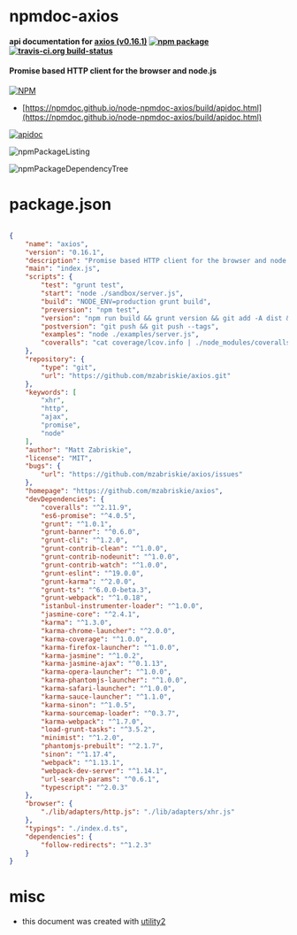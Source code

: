 # npmdoc-axios

#### api documentation for  [axios (v0.16.1)](https://github.com/mzabriskie/axios)  [![npm package](https://img.shields.io/npm/v/npmdoc-axios.svg?style=flat-square)](https://www.npmjs.org/package/npmdoc-axios) [![travis-ci.org build-status](https://api.travis-ci.org/npmdoc/node-npmdoc-axios.svg)](https://travis-ci.org/npmdoc/node-npmdoc-axios)

#### Promise based HTTP client for the browser and node.js

[![NPM](https://nodei.co/npm/axios.png?downloads=true&downloadRank=true&stars=true)](https://www.npmjs.com/package/axios)

- [https://npmdoc.github.io/node-npmdoc-axios/build/apidoc.html](https://npmdoc.github.io/node-npmdoc-axios/build/apidoc.html)

[![apidoc](https://npmdoc.github.io/node-npmdoc-axios/build/screenCapture.buildCi.browser.%252Ftmp%252Fbuild%252Fapidoc.html.png)](https://npmdoc.github.io/node-npmdoc-axios/build/apidoc.html)

![npmPackageListing](https://npmdoc.github.io/node-npmdoc-axios/build/screenCapture.npmPackageListing.svg)

![npmPackageDependencyTree](https://npmdoc.github.io/node-npmdoc-axios/build/screenCapture.npmPackageDependencyTree.svg)



# package.json

```json

{
    "name": "axios",
    "version": "0.16.1",
    "description": "Promise based HTTP client for the browser and node.js",
    "main": "index.js",
    "scripts": {
        "test": "grunt test",
        "start": "node ./sandbox/server.js",
        "build": "NODE_ENV=production grunt build",
        "preversion": "npm test",
        "version": "npm run build && grunt version && git add -A dist && git add CHANGELOG.md bower.json package.json",
        "postversion": "git push && git push --tags",
        "examples": "node ./examples/server.js",
        "coveralls": "cat coverage/lcov.info | ./node_modules/coveralls/bin/coveralls.js"
    },
    "repository": {
        "type": "git",
        "url": "https://github.com/mzabriskie/axios.git"
    },
    "keywords": [
        "xhr",
        "http",
        "ajax",
        "promise",
        "node"
    ],
    "author": "Matt Zabriskie",
    "license": "MIT",
    "bugs": {
        "url": "https://github.com/mzabriskie/axios/issues"
    },
    "homepage": "https://github.com/mzabriskie/axios",
    "devDependencies": {
        "coveralls": "^2.11.9",
        "es6-promise": "^4.0.5",
        "grunt": "^1.0.1",
        "grunt-banner": "^0.6.0",
        "grunt-cli": "^1.2.0",
        "grunt-contrib-clean": "^1.0.0",
        "grunt-contrib-nodeunit": "^1.0.0",
        "grunt-contrib-watch": "^1.0.0",
        "grunt-eslint": "^19.0.0",
        "grunt-karma": "^2.0.0",
        "grunt-ts": "^6.0.0-beta.3",
        "grunt-webpack": "^1.0.18",
        "istanbul-instrumenter-loader": "^1.0.0",
        "jasmine-core": "^2.4.1",
        "karma": "^1.3.0",
        "karma-chrome-launcher": "^2.0.0",
        "karma-coverage": "^1.0.0",
        "karma-firefox-launcher": "^1.0.0",
        "karma-jasmine": "^1.0.2",
        "karma-jasmine-ajax": "^0.1.13",
        "karma-opera-launcher": "^1.0.0",
        "karma-phantomjs-launcher": "^1.0.0",
        "karma-safari-launcher": "^1.0.0",
        "karma-sauce-launcher": "^1.1.0",
        "karma-sinon": "^1.0.5",
        "karma-sourcemap-loader": "^0.3.7",
        "karma-webpack": "^1.7.0",
        "load-grunt-tasks": "^3.5.2",
        "minimist": "^1.2.0",
        "phantomjs-prebuilt": "^2.1.7",
        "sinon": "^1.17.4",
        "webpack": "^1.13.1",
        "webpack-dev-server": "^1.14.1",
        "url-search-params": "^0.6.1",
        "typescript": "^2.0.3"
    },
    "browser": {
        "./lib/adapters/http.js": "./lib/adapters/xhr.js"
    },
    "typings": "./index.d.ts",
    "dependencies": {
        "follow-redirects": "^1.2.3"
    }
}
```



# misc
- this document was created with [utility2](https://github.com/kaizhu256/node-utility2)
